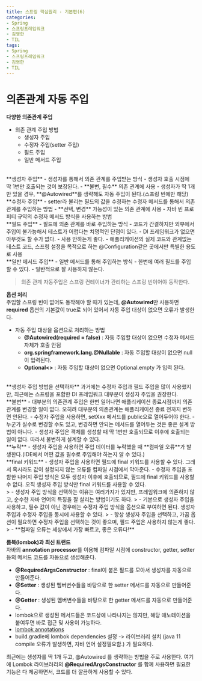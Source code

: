 ```yaml
---
title: 스프링 핵심원리 - 기본편(6)
categories:
- Spring
- 스프링프레임워크
- 김영한
- TIL
tags:
- Spring
- 스프링프레임워크
- 김영한
- TIL
---
```


# 의존관계 자동 주입
**다양한 의존관계 주입**   
- 의존 관계 주입 방법
	- 생성자 주입
	- 수정자 주입(setter 주입)
	- 필드 주입
	- 일반 메서드 주입

<br/>
**생성자 주입**   
-  생성자를 통해서 의존 관계를 주입받는 방식
-  생성자 호출 시점에 딱 1번만 호출되는 것이 보장된다.
-  **불변, 필수** 의존 관계에 사용
-  생성자가 딱 1개만 있을 경우, **@Autowired**를 생략해도 자동 주입이 된다.(스프링 빈에만 해당)

<br/>
**수정자 주입**   
- setter라 불리는 필드의 값을 수정하는 수정자 메서드를 통해서 의존 관계를 주입하는 방법
- **선택, 변경** 가능성이 있는 의존 관계에 사용
- 자바 빈 프로퍼티 규약의 수정자 메서드 방식을 사용하는 방법

<br/>
**필드 주입**   
- 필드에 의존 관계를 바로 주입하는 방식
- 코드가 간결하지만 외부에서 주입이 불가능해서 테스트가 어렵다는 치명적인 단점이 있다.
- DI 프레임워크가 없으면 아무것도 할 수가 없다.
- 사용 안하는게 좋다.
- 애플리케이션의 실제 코드와 관계없는 테스트 코드, 스프링 설정을 목적으로 하는 @Configuration같은 곳에서만 특별한 용도로 사용

<br/>
**일반 메서드 주입**   
- 일반 메서드를 통해 주입하는 방식
- 한번에 여러 필드를 주입할 수 있다.
- 일반적으로 잘 사용하지 않는다.

> 의존 관계 자동주입은 스프링 컨테이너가 관리하는 스프링 빈이어야 동작한다.

**옵션 처리**   
주입할 스프링 빈이 없어도 동작해야 할 때가 있는데, **@Autowired**만 사용하면 **required** 옵션의 기본값이 true로 되어 있어서 자동 주입 대상이 없으면 오류가 발생한다.   
- 자동 주입 대상을 옵션으로 처리하는 방법
	- **@Autowired(required = false)** : 자동 주입할 대상이 없으면 수정자 메서드 자체가 호출 안됨
	- **org.springframework.lang.@Nullable** : 자동 주입할 대상이 없으면 null이 입력된다.
	- **Optional<>** : 자동 주입할 대상이 없으면 Optional.empty 가 입력 된다.

<br/>
**생성자 주입 방법을 선택하자**   
과거에는 수정자 주입과 필드 주입을 많이 사용했지만, 최근에는 스프링을 포함한 DI 프레임워크 대부분이 생성자 주입을 권장한다.   

<br/>
**불변**   
- 대부분의 의존관계 주입은 한번 일어나면 애플리케이션 종료시점까지 의존관계를 변경할 일이 없다. 오히려 대부분의 의존관계는 애플리케이션 종료 전까지 변하면 안된다.
- 수정자 주입을 사용하면, setXxx 메서드를 public으로 열어두어야 한다.
- 누군가 실수로 변경할 수도 있고, 변경하면 안되는 메서드를 열어두는 것은 좋은 설계 방법이 아니다.
- 생성자 주입은 객체를 생성할 때 딱 1번만 호출되므로 이후에 호출되는 일이 없다. 따라서 불변하게 설계할 수 있다.

<br/>
**누락**   
- 생성자 주입을 사용하면 주입 데이터를 누락했을 때 **컴파일 오류**가 발생한다.(IDE에서 어떤 값을 필수로 주입해야 하는지 알 수 있다.)

<br/>
**final 키워드**   
- 생성자 주입을 사용하면 필드에 final 키워드를 사용할 수 있다. 그래서 혹시라도 값이 설정되지 않는 오류를 컴파일 시점에서 막아준다.
- 수정자 주입을 포함한 나머지 주입 방식은 모두 생성자 이후에 호출되므로, 필드에 final 키워드를 사용할 수 없다. 오직 생성자 주입 방식만 final 키워드를 사용할 수 있다.

<br/>
>  - 생성자 주입 방식을 선택하는 이유는 여러가지가 있지만, 프레임워크에 의존하지 않고, 순수한 자바 언어의 특징을 잘 살리는 방법이기도 하다.   
>  - 기본으로 생성자 주입을 사용하고, 필수 값이 아닌 경우에는 수정자 주입 방식을 옵션으로 부여하면 된다. 생성자 주입과 수정자 주입을 동시에 사용할 수 있다.   
>  - 항상 생성자 주입을 선택하고, 가끔 옵션이 필요하면 수정자 주입을 선택하는 것이 좋으며, 필드 주입은 사용하지 않는게 좋다.   
> - **컴파일 오류는 세상에서 가장 빠르고, 좋은 오류다!**

**롬복(lombok)과 최신 트랜드**   
자바의 **annotation processor**를 이용해 컴파일 시점에 constructor, getter, setter 등의 메서드 코드를 자동으로 생성해준다.   
- **@RequiredArgsConstructor** : final이 붙은 필드를 모아서 생성자를 자동으로 만들어준다.
- **@Setter** : 생성된 멤버변수들을 바탕으로 한 setter 메서드를 자동으로 만들어준다.
- **@Getter** : 생성된 멤버변수들을 바탕으로 한 getter 메서드를 자동으로 만들어준다. 
- lombok으로 생성된 메서드들은 코드상에 나타나지는 않지만, 해당 애노테이션을 붙여두면 바로 접근 및 사용이 가능하다.
- [lombok annotations](https://projectlombok.org/features/all)
- build.gradle에 lombok dependencies 설정 -> 라이브러리 설치 (java 11 compile 오류가 발생하면, 자바 언어 설정필요함.) 가 필요하다.

최근에는 생성자를 딱 1개 두고, @Autowired 를 생략하는 방법을 주로 사용한다. 여기에 Lombok 라이브러리의 **@RequiredArgsConstructor** 를 함께 사용하면 필요한 기능은 다 제공하면서, 코드를 더 깔끔하게 사용할 수 있다.
